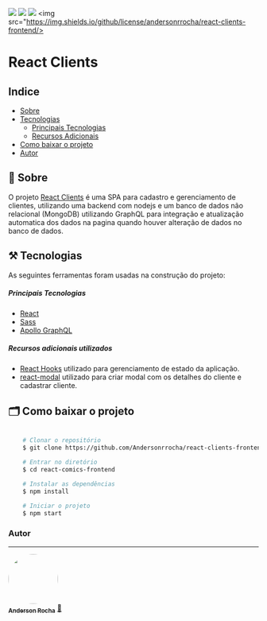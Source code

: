 <img src="https://img.shields.io/npm/v/react?label=React"/> <img src="https://img.shields.io/github/languages/code-size/Andersonrrocha/react-clients-frontend"/> <img src="https://img.shields.io/github/last-commit/Andersonrrocha/react-clients-frontend"/> <img src="https://img.shields.io/github/license/andersonrrocha/react-clients-frontend/>
# React Clients

## Indice

- [Sobre](#-sobre)
- [Tecnologias](#-tecnologias)
    - [Principais Tecnologias](#-principais-tecnologias)
    - [Recursos Adicionais](#-recursos-adicionais-utilizados)
- [Como baixar o projeto](#-como-baixar-o-projeto)
- [Autor](#-autor)


## 🔖 Sobre

O projeto [React Clients](https://react-clients-frontend.herokuapp.com) é uma SPA para cadastro e gerenciamento de clientes, utilizando uma backend com nodejs e um banco de dados não relacional (MongoDB) utilizando GraphQL para integração e atualização automatica dos dados na pagina quando houver alteração de dados no banco de dados.

## ⚒️  Tecnologias

As seguintes ferramentas foram usadas na construção do projeto:

##### Principais Tecnologias
- [React](https://pt-br.reactjs.org/)
- [Sass](https://sass-lang.com/)
- [Apollo GraphQL](https://www.apollographql.com/) 

##### Recursos adicionais utilizados
- [React Hooks](https://pt-br.reactjs.org/docs/hooks-intro.html) utilizado para gerenciamento de estado da aplicação.
- [react-modal](https://github.com/reactjs/react-modal) utilizado para criar modal com os detalhes do cliente e cadastrar cliente.
## 🗂 Como baixar o projeto

```bash

    # Clonar o repositório
    $ git clone https://github.com/Andersonrrocha/react-clients-frontend

    # Entrar no diretório
    $ cd react-comics-frontend

    # Instalar as dependências
    $ npm install

    # Iniciar o projeto
    $ npm start
```




### Autor
---

<a href="https://github.com/Andersonrrocha">
 <img style="border-radius: 50%;" src="https://scontent.fpoa1-1.fna.fbcdn.net/v/t1.0-9/120135497_3284127605028580_4563795741532333965_o.jpg?_nc_cat=110&ccb=2&_nc_sid=09cbfe&_nc_ohc=d5zovM4_3eIAX8eV6y1&_nc_ht=scontent.fpoa1-1.fna&oh=0c7e83f7d02c6e2cd72b00c8ade72d09&oe=6044E532" width="100px;" alt=""/>
 <br />
 <sub><b>Anderson Rocha</b></sub></a> <a href="https://github.com/Andersonrrocha" title="Github">🚀</a>
